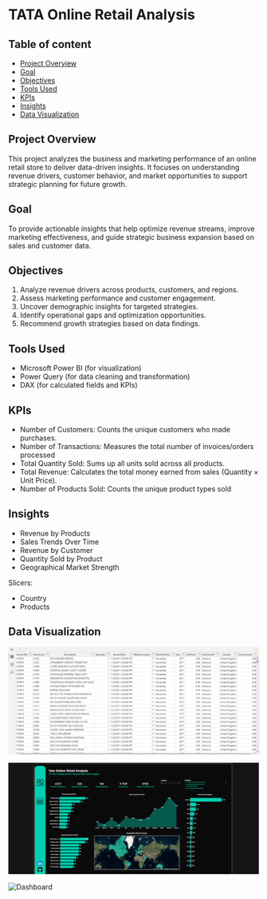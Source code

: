 # TATA Online Retail Analysis

## Table of content
- [Project Overview](#project-overview)  
- [Goal](#goal)
- [Objectives](#objectives)
- [Tools Used](#tools-used) 
- [KPIs](#kpis)  
- [Insights](#insights)
- [Data Visualization](#data-visualization)

## Project Overview
This project analyzes the business and marketing performance of an online retail store to deliver data-driven insights. It focuses on understanding revenue drivers, customer behavior, and market opportunities to support strategic planning for future growth.

## Goal
To provide actionable insights that help optimize revenue streams, improve marketing effectiveness, and guide strategic business expansion based on sales and customer data.

## Objectives
1. Analyze revenue drivers across products, customers, and regions.
2. Assess marketing performance and customer engagement.
3. Uncover demographic insights for targeted strategies.
4. Identify operational gaps and optimization opportunities.
5. Recommend growth strategies based on data findings.

## Tools Used
- Microsoft Power BI (for visualization)
- Power Query (for data cleaning and transformation)
- DAX (for calculated fields and KPIs)

 ## KPIs
- Number of Customers: Counts the unique customers who made purchases.
- Number of Transactions: Measures the total number of invoices/orders processed
- Total Quantity Sold: Sums up all units sold across all products.
- Total Revenue: Calculates the total money earned from sales (Quantity × Unit Price).
- Number of Products Sold: Counts the unique product types sold

  
 ## Insights
- Revenue by Products
- Sales Trends Over Time
- Revenue by Customer
- Quantity Sold by Product
- Geographical Market Strength

 Slicers:
 - Country
 - Products
    
## Data Visualization 
![Table](https://github.com/Ola-ykay/TATA-Online-Retail-Analysis/blob/main/table-tata.png)

![Dashboard](https://github.com/Ola-ykay/TATA-Online-Retail-Analysis/blob/main/tata-dashboard1.png)

![Dashboard](https://github.com/Ola-ykay/TATA-Online-Retail-Analysis/blob/main/tata-dashboard2.png)

